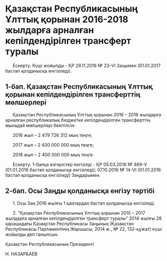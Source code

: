 # Қазақстан Республикасының Ұлттық қорынан 2016-2018 жылдарға арналған кепілдендірілген трансферт туралы

      Ескерту. Күші жойылды - ҚР 29.11.2016 № 23-VІ Заңымен (01.01.2017 бастап қолданысқа енгізіледі).

## 1-бап. Қазақстан Республикасының Ұлттық қорынан кепілдендірілген трансферттің мөлшерлері

      Қазақстан Республикасының Ұлттық қорынан 2016 – 2018 жылдарға арналған республикалық бюджетке кепілдендірілген трансферттің мынадай мөлшерлері бекітілсін:

      2016 жыл – 2 479 726 312 мың теңге;

      2017 жыл – 2 400 000 000 мың теңге;

      2018 жыл – 2 400 000 000 мың теңге.

      Ескерту. 1-бапқа өзгерістер енгізілді - ҚР 05.03.2016 № 469-V (01.01.2016 бастап қолданысқа енгізіледі); 07.10.2016 № 14-VІ (01.01.2016 бастап қолданысқа енгізіледі) Заңдарымен.

## 2-бап. Осы Заңды қолданысқа енгізу тәртібі

      1. Осы Заң 2016 жылғы 1 қаңтардан бастап қолданысқа енгізіледі.

      2. "Қазақстан Республикасының Ұлттық қорынан 2015 – 2017 жылдарға арналған кепілдендірілген трансферт туралы" 2014 жылғы 28 қарашадағы Қазақстан Республикасы Заңының (Қазақстан Республикасы Парламентiнiң Жаршысы, 2014 ж., № 22, 132-құжат) күші жойылды деп танылсын.

Қазақстан Республикасының Президенті

Н. НАЗАРБАЕВ

